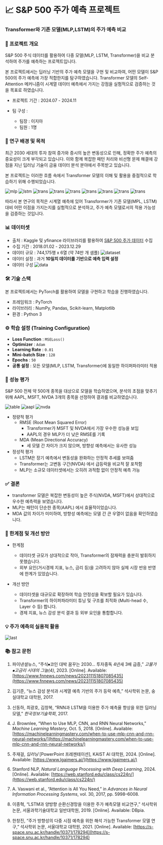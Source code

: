 # 📈 S&P 500 주가 예측 프로젝트
### Transformer와 기존 모델(MLP,LSTM)의 주가 예측 비교
### 📌 프로젝트 개요
S&P 500 주식 데이터를 활용하여 다중 모델(MLP, LSTM, Transformer)을 비교 분석하여 주가를 예측하는 프로젝트입니다.

본 프로젝트에서는 딥러닝 기반의 주가 예측 모델을 구현 및 비교하여, 어떤 모델이 S&P 500의 주가 예측에 가장 적합한지를 탐구하였습니다.
Transformer 모델의 Self-Attention 메커니즘이 시계열 데이터 예측에서 가지는 강점을 실험적으로 검증하는 것을 목표로 하였습니다.

- 프로젝트 기간 : 2024.07 - 2024.11

- 팀 구성 :
    - 팀장 : 이지아
    - 팀원 : 1명

### 🎯 연구 배경 및 목적
최근 2030 세대의 투자 참여 증가와 증시의 높은 변동성으로 인해,
정확한 주가 예측의 중요성이 크게 부각되고 있습니다.
이와 함께 복잡한 패턴 처리와 비선형 문제 해결에 강점을 지닌 딥러닝 기술이
금융 데이터 분석 분야에서 주목받고 있습니다.

본 프로젝트는 이러한 흐름 속에서 Transformer 모델의 이해 및 활용을 중점적으로 학습하기 위해 수행되었습니다.

![mlp](./img/mlp.png)
![lstm](./img/lstm.png)
![trans](./img/trans1.png)
![trans](./img/trans2.png)
![trans](./img/trans3.png)
![trans](./img/trans4.png)
![trans](./img/trans5.png)
![trans](./img/trans6.png)
![trans](./img/trans7.png)

따라서 본 연구의 목적은
시계열 예측에 있어 Transformer가 기존 모델(MPL, LSTM) 대비 어떤 이점을 가지는지를
실험적으로 분석하고, 주가 예측 모델로서의 적용 가능성을 검증하는 것입니다.

### 📊 데이터셋
- 출처 : Kaggle 및 yfinance 라이브러리를 활용하여 [S&P 500 주가 데이터](https://www.kaggle.com/datasets/andrewmvd/sp-500-stocks) 수집
- 수집 기간 : 2018.01.02 - 2023.12.29
- 데이터 규모 : 744,175행 x 6열 (약 74만 개 샘플)
![dataset](./img/dataset.png)
- 데이터 설정 : 과거 **10일치 데이터를 기반으로 예측 입력 설정**
- 데이터 구성
  ![data](./img/data.png)

### 🛠 기술 스택
본 프로젝트에서는 PyTorch를 활용하여 모델을 구현하고 학습을 진행하였습니다.
- 프레임워크 : PyTorch
- 라이브러리 : NumPy, Pandas, Scikit-learn, Matplotlib
- 환경 : Python 3

### ⚙️ 학습 설정 (Training Configuration)

- **Loss Function** : `MSELoss()`
- **Optimizer** : `Adam`
- **Learning Rate** : `0.01`
- **Mini-batch Size** : `128`
- **Epochs** : `50`
- **공통 설정** : 모든 모델(MLP, LSTM, Transformer)에 동일한 하이퍼파라미터 적용

### 🔎 성능 평가
S&P 500 전체 약 500개 종목을 대상으로 모델을 학습하였으며,
분석의 초점을 맞추기 위해 AAPL, MSFT, NVDA 3개의 종목을 선정하여 결과를 비교하였습니다.

![table](./img/table.png)
![aapl](./img/aapl.png)
![nvda](./img/nvda.png)

- 정량적 평가
  - RMSE (Root Mean Squared Error)
    - Transformer가 MSFT 및 NVDA에서 가장 우수한 성능을 보임
    - AAPL의 경우 MLP가 더 낮은 RMSE를 기록
  - MDA (Mean Directional Accuracy)
    - 세 모델 간 차이가 크지 않으며, 방향성 예측에서는 유사한 성능
- 정성적 평가 
  - LSTM은 장기 예측에서 변동성을 완화하는 안정적 추세를 보여줌
  - Transformer는 고변동 구간(NVDA) 에서 급등락을 비교적 잘 포착함
  - MLP는 소규모 데이터셋에서는 오히려 과적합 없이 안정적 예측 가능

### ✅ 결론
- transformer 모델은 복잡한 변동성이 높은 주식(NVDA, MSFT)에서 상대적으로 우수한 예측력을 보였습니다.
- MLP는 패턴이 단순한 종목(AAPL) 에서 효율적이었습니다.
- MDA 값의 차이가 미미하여, 방향성 예측에는 모델 간 큰 우열이 없음을 확인하였습니다.

### 📒 한계점 및 개선 방안
- 한계점
  - 데이터셋 규모가 상대적으로 작아, Transformer의 잠재력을 충분히 발휘하지 못했습니다.
  - 외부 요인(거시경제 지표, 뉴스, 금리 등)을 고려하지 않아 실제 시장 반응 반영에 한계가 있었습니다.

- 개선 방안
  - 데이터셋을 대규모로 확장하여 학습 안정성을 확보할 필요가 있습니다.
  - Transformer의 하이퍼파라미터 튜닝 및 구조를 최적화 (Multi-head 수, Layer 수 등) 합니다.
  - 경제 지표, 뉴스 감성 분석 결과 등 외부 요인을 통합합니다.

### 💡 주가 예측의 실용적 활용
![last](./img/last.png)

### 📚 참고 문헌

1. 파이낸셜뉴스, “주식⦁코인 대박 꿈꾸는 2030... 투자중독 4년새 3배 급증,” *고물가⦁고금리 시대의 그늘(4)*, 2023. [Online]. Available: [https://www.fnnews.com/news/202311151807085435](https://www.fnnews.com/news/202311151807085435)

2. 김기준, “뉴스 감성 분석과 시계열 예측 기반의 주가 등락 예측,” 석사학위 논문, 숭실대학교 대학원, 2017.

3. 신동하, 최광호, 김창복, “RNN과 LSTM을 이용한 주가 예측율 향상을 위한 딥러닝 모델,” *한국정보기술학회*, 2017.

4. J. Brownlee, “When to Use MLP, CNN, and RNN Neural Networks,” *Machine Learning Mastery*, Oct. 5, 2018. [Online]. Available: [https://machinelearningmastery.com/when-to-use-mlp-cnn-and-rnn-neural-networks/](https://machinelearningmastery.com/when-to-use-mlp-cnn-and-rnn-neural-networks/)

5. 주재걸, *딥러닝* [PowerPoint 프레젠테이션], KAIST AI 대학원, 2024. [Online]. Available: [https://www.lgaimers.ai/](https://www.lgaimers.ai/)

6. Stanford NLP, *Natural Language Processing with Deep Learning*, 2024. [Online]. Available: [https://web.stanford.edu/class/cs224n/](https://web.stanford.edu/class/cs224n/)

7. A. Vaswani et al., “Attention is All You Need,” in *Advances in Neural Information Processing Systems*, vol. 30, 2017, pp. 5998–6008.

8. 이종혁, “LSTM과 양방향 순환신경망을 이용한 주가 예측모델 비교연구,” 석사학위 논문, 서울과학기술대학교 일반대학원, 2019. [Online]. Available: DBpia.

9. 한창진, “주가 방향성의 다중 시점 예측을 위한 해석 가능한 Transformer 모델 연구,” 석사학위 논문, 서울대학교 대학원, 2021. [Online]. Available: [https://s-space.snu.ac.kr/handle/10371/178294](https://s-space.snu.ac.kr/handle/10371/178294)



  

